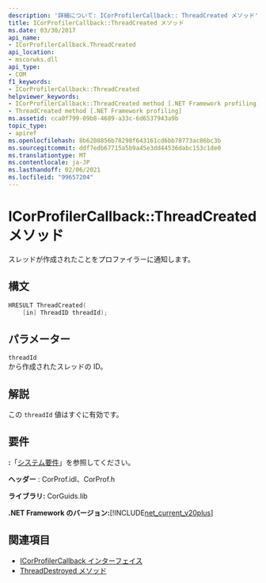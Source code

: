 ```yaml
---
description: '詳細について: ICorProfilerCallback:: ThreadCreated メソッド'
title: ICorProfilerCallback::ThreadCreated メソッド
ms.date: 03/30/2017
api_name:
- ICorProfilerCallback.ThreadCreated
api_location:
- mscorwks.dll
api_type:
- COM
f1_keywords:
- ICorProfilerCallback::ThreadCreated
helpviewer_keywords:
- ICorProfilerCallback::ThreadCreated method [.NET Framework profiling]
- ThreadCreated method [.NET Framework profiling]
ms.assetid: cca0f799-09b8-4689-a33c-6d6537943a9b
topic_type:
- apiref
ms.openlocfilehash: 8b6208856b78298f643161cd6bb78773ac86bc3b
ms.sourcegitcommit: ddf7edb67715a5b9a45e3dd44536dabc153c1de0
ms.translationtype: MT
ms.contentlocale: ja-JP
ms.lasthandoff: 02/06/2021
ms.locfileid: "99657204"
---
```

# <a name="icorprofilercallbackthreadcreated-method"></a>ICorProfilerCallback::ThreadCreated メソッド

スレッドが作成されたことをプロファイラーに通知します。  
  
## <a name="syntax"></a>構文  
  
```cpp  
HRESULT ThreadCreated(  
    [in] ThreadID threadId);
```  
  
## <a name="parameters"></a>パラメーター  

 `threadId`  
 から作成されたスレッドの ID。  
  
## <a name="remarks"></a>解説  

 この `threadId` 値はすぐに有効です。  
  
## <a name="requirements"></a>要件  

 **:**「[システム要件](../../get-started/system-requirements.md)」を参照してください。  
  
 **ヘッダー** : CorProf.idl、CorProf.h  
  
 **ライブラリ:** CorGuids.lib  
  
 **.NET Framework のバージョン:**[!INCLUDE[net_current_v20plus](../../../../includes/net-current-v20plus-md.md)]  
  
## <a name="see-also"></a>関連項目

- [ICorProfilerCallback インターフェイス](icorprofilercallback-interface.md)
- [ThreadDestroyed メソッド](icorprofilercallback-threaddestroyed-method.md)

